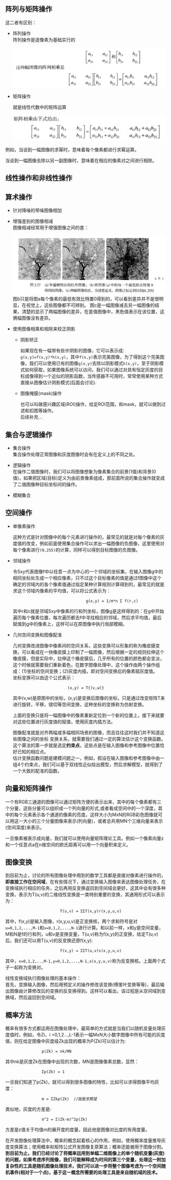 ## 阵列与矩阵操作    

这二者有区别：   

* 阵列操作   
    阵列操作是逐像素为基础实行的   

    ![阵列操作](../image/阵列操作.png)    

* 矩阵操作    

    就是线性代数中的矩阵运算    

    ![矩阵操作](../image/矩阵操作.png)     

例如，当谈到一幅图像的求幂时，意味着每个像素都进行求幂运算。   

当谈到一幅图像去除以另一副图像时，意味着在相应的像素对之间进行相除。  

## 线性操作和非线性操作    



## 算术操作   

* 针对降噪的带噪图像相加      
* 增强差别的图像相减    
     图像相减经常用于增强图像之间的差：   

     ![图像相减](../image/图像相减.png)    
     图b只是将图a每个像素的最低有效比特置0得到的，可以看到差异并不是很明显，在视觉上，这些图像都不可辨别。 
     图c是一幅图像减去另一幅图像的结果，清楚的显示了两幅图像的差异，在差值图像中，黑色值表示在该位置，这俩幅图像没有差异。       

* 使用图像相乘和相除来校正阴影       

    * 阴影矫正   

        如果现在有一幅带有些许阴影的图像，它可以表示成:   
        `g(x,y)=f(x,y)*h(x,y)`，其中`f(x,y)`表示完美图像，为了得到这个完美图像，我们可以使用已有的图像`g(x,y)`去除以阴影模式`h(x,y)`，至于阴影模式如何获取，如果图像系统可以访问，我们可以通过对具有恒定灰度的目标成像得到一个近似的阴影函数，当传感器不可用时，常常使用某种方式直接从图像估计阴影模式(后面会讨论).     

    * 图像掩膜(mask)操作   
        
        也可以叫做感兴趣区域(ROI)操作，给定ROI范围，和mask，就可以做到过滤和扣图等操作。  
        后续补充...     

## 集合与逻辑操作      

* 集合操作   
    集合操作处理正常图像和灰度图像时会有在定义上的不同之处。   

* 逻辑操作    
    在操作二值图像时，我们可以将图像想象为像素集合的前景(1值)和背景(0值)，如果把区域(目标)定义为由前景像素组成，那前面所说的集合操作就变成了二值图像种目标坐标间的操作。    

* 模糊集合   


## 空间操作      

* 单像素操作   

    这种方式是针对图像中的每个元素进行操作的，最常见的就是对每个像素的灰度值的改变，例如前面使用集合操作可以求出一幅图像的负图像，这里使用对每个像素进行`(0,255)`的计算，同样可以得到目标图像的负图像。   

* 邻域操作   

    令Sxy代表图像f中以任意一点为中心的一个邻域的坐标集，在输入图像g中的相同坐标处生成一个相应像素，只不过这个目标像素的值是通过f图像中这个确定的邻域内的各个像素值通过指定某种计算规则计算得到的，最常见的就是求这个邻域内像素的平均值，可以将公式表示为：    
    ```
                                    g(x,y) = 1/m*n Σ f(r,c)
    ```   
    其中r和c就是邻域Sxy中像素的行和列坐标，图像g是这样得到的：在g中开始遍历每个像素位置，每次遍历都去f中寻找相应的邻域，然后求平均值，最后赋值到g中的像素上，这样可以在原图像中执行局部模糊。   

* 几何空间变换和图像配准    

    几何变换改进图像中像素间的空间关系，这些变换可以形象的称为橡皮膜变换，可以看成在一快橡皮膜上印制了一幅图像，然后根据一定的规则拉伸这个橡皮膜，但是实际中，拉伸这个橡皮膜后，几乎所有的位置的颜色都会变淡，这个时候就需要我们重新着色，在数字图像处理中，这个操作由两个操作组成：(1)坐标的空间变换；(2)灰度内插，即对空间变换后的像素赋灰度值。    
    坐标变换可以由这个公式表示：   
    ```
                            (x,y) = T{(v,w)}
    ```    
    其中(v,w)是原图中的坐标，(x,y)是变换后图像的坐标，只是通过改变矩阵T来进行旋转，平移，错切等空间变换，这种坐标的变换称为仿射变换。    

    上面的变换只是将一幅图像中的像素重新定位到一个新的位置上，接下来就要对这些位置进行灰度值的赋值，使用灰度内插方法。      

    图像配准就是对齐两幅或多幅相同场景的图像，而且往往这时我们并不知道这些图像之间的坐标 变换关系，就需要我们通过一定的算法估计这个变换函数。   
    这个算法的第一步就是选定**约束点**，这些点是在输入图像和参考图像中位置恰好已知的相应点。          
    估计变换函数问题是建模问题之一，例如，假设在输入图像和参考图像中由一组4个约束点，我们可以基于双线性近似给出模型，然后求解模型，就得到了一个大致的配准的函数。   

## 向量和矩阵操作   

一个有RGB三通道的图像可以通过矩阵方便的表示出来，其中的每个像素都有三个分量，这些分量可以组织成一个列向量的形式,或者看成空间中的一个深度，其中的每个元素表示各个通道的像素的亮度。这样大小为MxN的RGB彩色图像就可以用这一大小的三个分量图像来表示(列向量)，或者总共用MN个三维向量来表示(空间深度)来表示。         

一旦像素被表示成向量，我们就可以使用向量矩阵理论工具。例如一个像素向量z和一个任意点a在n维空间的欧氏距离可以用一个向量积来定义。    


## 图像变换    

到目前为止，讨论的所有图像处理中用到的数学工具都是直接对像素进行操作的， **即直接工作在空间域**，在有些情况下，通过变换输入图像来表达图像处理任务，在变换域执行相应的任务，之后再用反变换返回到空间域会更好，这其中会有很多种变换，表示为T(u,v)的二维线性变换是一类特别重要的变换，其通用形式可以表示为：   

```
                        T(u,v) = ΣΣf(x,y)r(x,y,u,v)    
```   
其中，f(x,y)是输入图像，r(x,y,u,v)是正变换核，两个求和符号是对`u=0,1,2,...,M-1`和`v=0,1,2,...,N-1`进行计算。和以前一样，x和y是空间变量，M和N是f的行和列，u和v是变换变量，T(u,v)称为f(x,y)的正变换，给定T(u,v)后，我们还可以用T(u,v)的反变换还原f(x,y):   

```
                        f(x,y) = ΣΣT(u,v)s(x,y,u,v)   
```   
其中，`x=0,1,2,..,M-1,y=0,1,2,...,N-1,s(x,y,u,v)`称为反变换核。上面两个式子一起称为变换对。    

线性变换域执行图像处理的基本操作：   
首先，变换输入图像，然后用预定义的操作修改该变换(傅里叶变换等等)，最后输出图像由计算修改后的变换的反变换得到。这样可以看出，该过程是从空间域到变换域，然后返回到空间域。       


## 概率方法    

概率有很多方式都运用在图像处理中，最简单的方式就是当我们以随机变量处理灰度值时，例如，令Zi，i =0,1,2...,L-1表示一幅MxN大小数字图像中所有可能的灰度值，则在给定图像中灰度级Zk出现的概率为P(Zk)可以估计为:    
```
                p(Zk) = nk/MN
```
其中nk是灰度Zk在图像中出现的次数，MN是图像像素总数，显然：    
```
                Σp(Zk) = 1
``` 
一旦我们知道了p(Zk)，就可以得到很多图像的特性，比如可以求得图像平均灰度：   
```
                m = ΣZkp(Zk)  //就是求期望
```   
类似地，灰度的方差是:   
```
                σ^2 = Σ(Zk-m)^2p(Zk)   
```  
方差是z值关于均值m的展开度的度量，因此他是图像对比度的有用度量。     

在开发图像处理算法中，概率的概念起着核心的作用，例如，使用概率度量推导灰度变换算法；使用概率和矩阵公式开发图像复原算法；概率还能被用于图像分割。   
**到目前为止，我们已经讨论了将概率运用到单幅二维图像上的单个随机变量(灰度)的问题，如果考虑序列图像，我们可能解释成为时间的第三个变量，处理这一附加复杂性的工具是随机图像处理技术，我们可以进一步将整个图像考虑为一个空间随机事件(相对于一个点)，基于这一概念所需要的处理工具是来自随机域的技术。**











